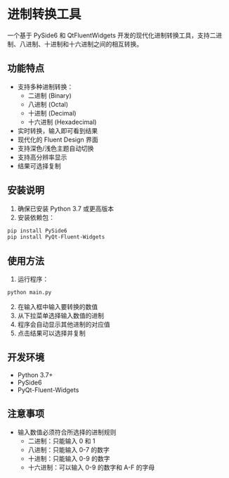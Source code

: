 # 进制转换工具
一个基于 PySide6 和 QtFluentWidgets 开发的现代化进制转换工具，支持二进制、八进制、十进制和十六进制之间的相互转换。

## 功能特点

- 支持多种进制转换：
  - 二进制 (Binary)
  - 八进制 (Octal)
  - 十进制 (Decimal)
  - 十六进制 (Hexadecimal)
- 实时转换，输入即可看到结果
- 现代化的 Fluent Design 界面
- 支持深色/浅色主题自动切换
- 支持高分辨率显示
- 结果可选择复制

## 安装说明

1. 确保已安装 Python 3.7 或更高版本
2. 安装依赖包：
```bash
pip install PySide6
pip install PyQt-Fluent-Widgets
```

## 使用方法

1. 运行程序：
```bash
python main.py
 ```

2. 在输入框中输入要转换的数值
3. 从下拉菜单选择输入数值的进制
4. 程序会自动显示其他进制的对应值
5. 点击结果可以选择并复制

## 开发环境
- Python 3.7+
- PySide6
- PyQt-Fluent-Widgets

## 注意事项

- 输入数值必须符合所选择的进制规则
  - 二进制：只能输入 0 和 1
  - 八进制：只能输入 0-7 的数字
  - 十进制：只能输入 0-9 的数字
  - 十六进制：可以输入 0-9 的数字和 A-F 的字母

  